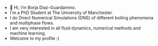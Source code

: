- 👋 Hi, I’m Borja Diaz-Guardamino.
- I'm a PhD Student at The University of Manchester.
- I do Direct Numerical Simulations (DNS) of different boiling phenomena and multiphase flows.
- I am very interested in all fluid dynamics, numerical methods and machine learning.
- Welcome to my profile :)
